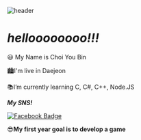 ![header](https://capsule-render.vercel.app/api?type=waving&color=fff:ee9ca7,100:ffdde1&height=300&section=header&text=ChoiYouBin&fontColor=ffffff&fontAlignY=40&fontSize=100&descAlignY=65&descSize=40&animation=scaleIn&rotate=-30)
# ***helloooooooo!!!***

😃 My Name is Choi You Bin

🏙I'm live in Daejeon

📚I’m currently learning C, C#, C++, Node.JS

***My SNS!***

[![Facebook Badge](https://img.shields.io/badge/facebook-1877f2?style=flat-square&logo=facebook&logoColor=white&link=https://www.facebook.com/PINKPOMA)](https://www.facebook.com/PINKPOMA)

😎**My first year goal is to develop a game**
